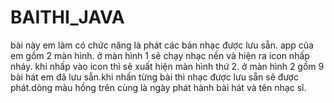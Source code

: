# BAITHI_JAVA
bài này em làm có chức năng là phát các bản nhạc được lưu sẵn.
app của em gồm 2 màn hình. 
ở màn hình 1 sẽ chạy nhạc nền và hiện ra icon nhấp nháy. khi nhấp vào icon thì sẽ xuất hiện màn hình thứ 2.
ở màn hình 2 gồm 9 bài hát em đã lưu sẵn.khi nhấn từng bài thì nhạc được lưu sẵn sẽ được phát.dòng màu hồng trên cùng là ngày phát hành bài hát và tên nhạc sĩ.
